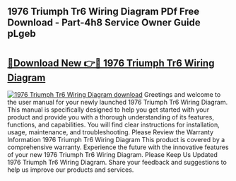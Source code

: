 ## 1976 Triumph Tr6 Wiring Diagram PDf Free Download - Part-4h8 Service Owner Guide pLgeb

# <h2><a href="http://dfnlgta.blite.top/?on=1976+Triumph+Tr6+Wiring+Diagram">🔗Download New 👉🔴 1976 Triumph Tr6 Wiring Diagram</a></h2>

[![1976 Triumph Tr6 Wiring Diagram download](https://i.imgur.com/lujVjoI.png)](http://dfnlgta.blite.top/?on=1976+Triumph+Tr6+Wiring+Diagram)
Greetings and welcome to the user manual for your newly launched 1976 Triumph Tr6 Wiring Diagram. This manual is specifically designed to help you get started with your product and provide you with a thorough understanding of its features, functions, and capabilities. You will find clear instructions for installation, usage, maintenance, and troubleshooting. Please Review the Warranty Information 1976 Triumph Tr6 Wiring Diagram This product is covered by a comprehensive warranty. Experience the future with the innovative features of your new 1976 Triumph Tr6 Wiring Diagram. Please Keep Us Updated 1976 Triumph Tr6 Wiring Diagram. Share your feedback and suggestions to help us improve our products and services.
